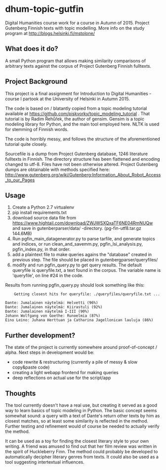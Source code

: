 # dhum-topic-gutfin
Digital Humanities course work for a course in Autumn of 2015. Project Gutenberg Finnish texts with topic modelling.
More info on the study program at http://blogs.helsinki.fi/mstolone/

What does it do?
----------------

A small Python program that allows making similarity comparisons of arbitrary texts against the corpus of Project Gutenberg Finnish fulltexts.


Project Background
------------------

This project is a final assignment for Introduction to Digital Humanities -course I partook at the University of Helsinki in Autumn 2015.

The code is based on / blatantly copied from a topic modeling tutorial available at https://github.com/piskvorky/topic_modeling_tutorial . That tutorial is by Radim Řehůřek, the author of gensim. Gensim is a topic modeling library for Python, and the main tool employed here. NLTK is used for stemming of Finnish words.  

The code is horribly messy, and follows the structure of the aforementioned tutorial quite closely.

Sourcefile is a dump from Project Gutenberg database, 1246 literature fulltexts in Finnish. The directory structure has been flattened and encoding changed to utf-8. Files have not been otherwise altered. Project Gutenberg dumps are obtainable with methods specified here: http://www.gutenberg.org/wiki/Gutenberg:Information_About_Robot_Access_to_our_Pages


Usage
-----
1. Create a Python 2.7 virtualenv
2. pip install requirements.txt
3. download source data file from https://www.hightail.com/download/ZWJWSXQxaTF6NE04RmNUQw and save in gutenberparser/data/ -directory. (pg-fin-utf8.tar.gz 144.6MB)
4. Run pgfin_main_datagenerator.py to parse tarfile, and generate topics and indices, or run clean_and_savemm.py, pgfin_lsi_analysis.py, pgfin_index.py, in that order.
5. add a plaintext file to make queries agains the "database" created in previous step. The file should be placed in gutenbergparser/queryfiles/
6. modify and run pgfin_query.py to get query results. The default queryfile is queryfile.txt, a text found in the corpus. The variable name is 'queryfile', on line #24 in the code.

Results from running pgfin_query.py should look something like this:
```
    Getting closest hits for queryfile: ./queryfiles/queryfile.txt ...

Dante: Jumalainen näytelmä: Helvetti (96%)
Dante: Jumalainen näytelmä: Kiirastuli (92%)
Dante: Jumalainen näytelmä I-III (90%)
Johann Wolfgang von Goethe: Runoelmia (87%)
Eino Leino: Juhana Herttuan ja Catharina Jagellonican lauluja (86%)
```


Further development?
--------------------

The state of the project is currently somewhere around proof-of-concept / alpha. Next steps in development would be:

* code rewrite & restructuring (currently a pile of messy & slow copy&paste code)
* creating a light webapp frontend for making queries
* deep reflections on actual use for the script/app


Thoughts
--------

The tool currently doesn't have a real use, but creating it served as a good way to learn basics of topic modeling in Python. The basic concept seems somewhat sound: a query with a text of Dante's return other texts by him as closest matches, so at least some similarity is reflected in the method. Further testing and refinement would of course be needed to actually verify the method.

It can be used as a toy for finding the closest literary style to your own writing. A friend was amused to find out that her film review was written in the spirit of Huckleberry Finn. The method could probably be developed to automatically decipher literary genres from texts. It could also be used as a tool suggesting intertextual influences.
